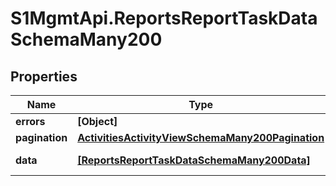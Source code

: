 # S1MgmtApi.ReportsReportTaskDataSchemaMany200

## Properties
Name | Type | Description | Notes
------------ | ------------- | ------------- | -------------
**errors** | **[Object]** | Errors | [optional] 
**pagination** | [**ActivitiesActivityViewSchemaMany200Pagination**](ActivitiesActivityViewSchemaMany200Pagination.md) |  | 
**data** | [**[ReportsReportTaskDataSchemaMany200Data]**](ReportsReportTaskDataSchemaMany200Data.md) | Response data | [optional] 


